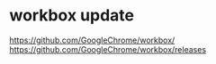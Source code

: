 # workbox update

https://github.com/GoogleChrome/workbox/
https://github.com/GoogleChrome/workbox/releases
